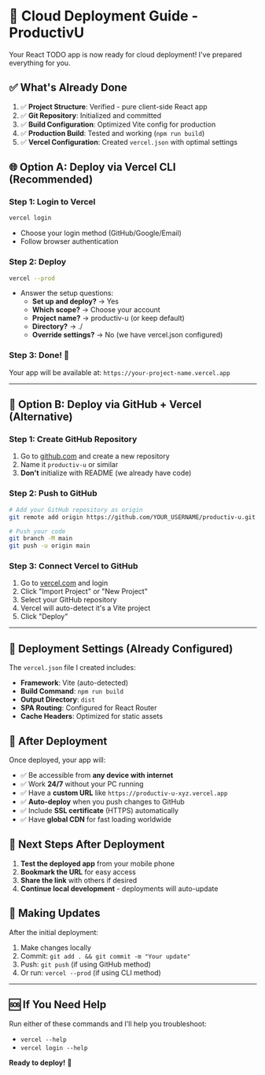 # 🚀 Cloud Deployment Guide - ProductivU

Your React TODO app is now ready for cloud deployment! I've prepared everything for you.

## ✅ What's Already Done

1. ✅ **Project Structure**: Verified - pure client-side React app
2. ✅ **Git Repository**: Initialized and committed
3. ✅ **Build Configuration**: Optimized Vite config for production
4. ✅ **Production Build**: Tested and working (`npm run build`)
5. ✅ **Vercel Configuration**: Created `vercel.json` with optimal settings

## 🌐 Option A: Deploy via Vercel CLI (Recommended)

### Step 1: Login to Vercel
```bash
vercel login
```
- Choose your login method (GitHub/Google/Email)
- Follow browser authentication

### Step 2: Deploy
```bash
vercel --prod
```
- Answer the setup questions:
  - **Set up and deploy?** → Yes
  - **Which scope?** → Choose your account
  - **Project name?** → productiv-u (or keep default)
  - **Directory?** → ./
  - **Override settings?** → No (we have vercel.json configured)

### Step 3: Done! 🎉
Your app will be available at: `https://your-project-name.vercel.app`

---

## 🐙 Option B: Deploy via GitHub + Vercel (Alternative)

### Step 1: Create GitHub Repository
1. Go to [github.com](https://github.com) and create a new repository
2. Name it `productiv-u` or similar
3. **Don't** initialize with README (we already have code)

### Step 2: Push to GitHub
```bash
# Add your GitHub repository as origin
git remote add origin https://github.com/YOUR_USERNAME/productiv-u.git

# Push your code
git branch -M main
git push -u origin main
```

### Step 3: Connect Vercel to GitHub
1. Go to [vercel.com](https://vercel.com) and login
2. Click "Import Project" or "New Project"
3. Select your GitHub repository
4. Vercel will auto-detect it's a Vite project
5. Click "Deploy"

---

## 🔧 Deployment Settings (Already Configured)

The `vercel.json` file I created includes:
- **Framework**: Vite (auto-detected)
- **Build Command**: `npm run build`
- **Output Directory**: `dist`
- **SPA Routing**: Configured for React Router
- **Cache Headers**: Optimized for static assets

## 📱 After Deployment

Once deployed, your app will:
- ✅ Be accessible from **any device with internet**
- ✅ Work **24/7** without your PC running
- ✅ Have a **custom URL** like `https://productiv-u-xyz.vercel.app`
- ✅ **Auto-deploy** when you push changes to GitHub
- ✅ Include **SSL certificate** (HTTPS) automatically
- ✅ Have **global CDN** for fast loading worldwide

## 🎯 Next Steps After Deployment

1. **Test the deployed app** from your mobile phone
2. **Bookmark the URL** for easy access
3. **Share the link** with others if desired
4. **Continue local development** - deployments will auto-update

## 🔄 Making Updates

After the initial deployment:
1. Make changes locally
2. Commit: `git add . && git commit -m "Your update"`
3. Push: `git push` (if using GitHub method)
4. Or run: `vercel --prod` (if using CLI method)

---

## 🆘 If You Need Help

Run either of these commands and I'll help you troubleshoot:
- `vercel --help`
- `vercel login --help`

**Ready to deploy!** 🚀
